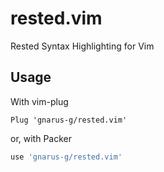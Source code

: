 # rested.vim
Rested Syntax Highlighting for Vim

## Usage
With vim-plug
```vim
Plug 'gnarus-g/rested.vim'
```
or, with Packer
```lua
use 'gnarus-g/rested.vim'
```
